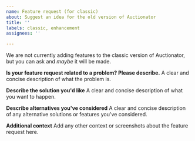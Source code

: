```yaml
---
name: Feature request (for classic)
about: Suggest an idea for the old version of Auctionator
title: ''
labels: classic, enhancement
assignees: ''

---
```


We are not currently adding features to the classic version of Auctionator, but you can ask and _maybe_ it will be made.

**Is your feature request related to a problem? Please describe.**
A clear and concise description of what the problem is.

**Describe the solution you'd like**
A clear and concise description of what you want to happen.

**Describe alternatives you've considered**
A clear and concise description of any alternative solutions or features you've considered.

**Additional context**
Add any other context or screenshots about the feature request here.
